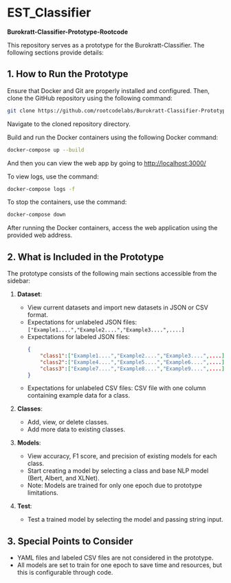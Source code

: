# EST_Classifier

**Burokratt-Classifier-Prototype-Rootcode**

This repository serves as a prototype for the Burokratt-Classifier. The following sections provide details:

## 1. How to Run the Prototype

Ensure that Docker and Git are properly installed and configured. Then, clone the GitHub repository using the following command:

```bash
git clone https://github.com/rootcodelabs/Burokratt-Classifier-Prototype-Rootcode.git
```

Navigate to the cloned repository directory.

Build and run the Docker containers using the following Docker command:

```bash
docker-compose up --build
```

And then you can view the web app by going to [http://localhost:3000/](http://localhost:3000/)

To view logs, use the command:

```bash
docker-compose logs -f
```

To stop the containers, use the command:

```bash
docker-compose down
```

After running the Docker containers, access the web application using the provided web address.

## 2. What is Included in the Prototype

The prototype consists of the following main sections accessible from the sidebar:

1. **Dataset**:
   - View current datasets and import new datasets in JSON or CSV format.
   - Expectations for unlabeled JSON files: `["Example1....","Example2....","Example3....",....]`
   - Expectations for labeled JSON files:
     ```json
     {
         "class1":["Example1....","Example2....","Example3....",....],
         "class2":["Example4....","Example5....","Example6....",....],
         "class3":["Example7....","Example8....","Example9....",....]
     }
     ```
   - Expectations for unlabeled CSV files: CSV file with one column containing example data for a class.

2. **Classes**:
   - Add, view, or delete classes.
   - Add more data to existing classes.

3. **Models**:
   - View accuracy, F1 score, and precision of existing models for each class.
   - Start creating a model by selecting a class and base NLP model (Bert, Albert, and XLNet).
   - Note: Models are trained for only one epoch due to prototype limitations.

4. **Test**:
   - Test a trained model by selecting the model and passing string input.

## 3. Special Points to Consider

- YAML files and labeled CSV files are not considered in the prototype.
- All models are set to train for one epoch to save time and resources, but this is configurable through code.

